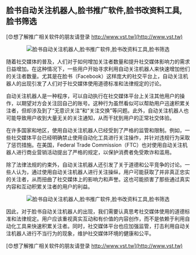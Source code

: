 ## **脸书自动关注机器人,脸书推广软件,脸书改资料工具,脸书筛选**

[😍想了解推广相关软件的朋友请登录 http://www.vst.tw](http://www.vst.tw)

 <center><img src="https://vst.tw/MP4/tuiguang/png/3.png" alt="脸书自动关注机器人,脸书推广软件,脸书改资料工具,脸书筛选"></center>

随着社交媒体的普及，人们对于如何增加关注者数量和提升社交媒体影响力的需求日益增加。在这种情况下，一些用户开始寻求利用自动关注机器人来快速增加他们的关注者数量。尤其是在脸书（Facebook）这样庞大的社交平台上，自动关注机器人的出现引发了人们对于社交媒体使用道德标准和法律规定的讨论。

自动关注机器人是一种程序，可以自动执行在社交媒体平台上关注其他用户的操作，以期望对方会关注回自己的账号。这种行为虽然看似可以帮助用户迅速积累关注者，但却涉及到了“无意识关注”和“关注交换”等问题。此外，自动关注机器人也可能导致用户收到大量无关的关注通知，从而干扰到用户的正常社交体验。

在许多国家和地区，使用自动关注机器人已经受到了严格的监管和限制。例如，一些社交媒体平台已经明确禁止使用自动化工具进行关注操作，并针对违规行为采取了惩罚措施。在美国，Federal Trade Commission（FTC）也对使用自动关注机器人进行商业营销活动提出了严格的规定，以保护消费者免受欺诈和滥用。

除了法律法规的约束外，自动关注机器人还引发了关于道德和公平竞争的讨论。一些人认为，通过使用自动关注机器人进行关注操纵，用户可能获取了并非真正忠实的关注者，从而扭曲了社交媒体上的影响力和声誉。这也可能损害了那些通过真实内容和互动积累关注者的用户的利益。

 <center><img src="https://vst.tw/MP4/tuiguang/png/8.png" alt="脸书自动关注机器人,脸书推广软件,脸书改资料工具,脸书筛选"></center>

因此，对于脸书自动关注机器人的出现，我们需要认真思考社交媒体使用的道德标准和法律规定。用户应该重视真实互动和有价值的内容创作，而不是依赖于利用自动化工具来快速积累关注者。同时，社交媒体平台也应加强监管，打击利用自动关注机器人进行不当行为的现象，维护社交媒体环境的健康和公平。

[😍想了解推广相关软件的朋友请登录 http://www.vst.tw](http://www.vst.tw)



